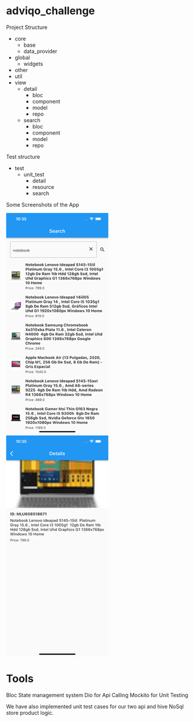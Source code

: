 # adviqo_challenge

Project Structure

* core 
    * base
    * data_provider
* global
    * widgets
* other
* util
* view
    * detail
        * bloc
        * component
        * model
        * repo  
    * search
        * bloc
        * component
        * model
        * repo

Test structure

* test
    * unit_test
        * detail
        * resource
        * search

Some Screenshots of the App

![](media/screenshot/search.png) ![](media/screenshot/detail.png)

# Tools
Bloc State management system
Dio for Api Calling
Mockito for Unit Testing

We have also implemented unit test cases for our two api and hive NoSql store product logic.



